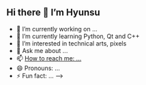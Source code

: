## Hi there 👋 I’m Hyunsu

- 🔭 I’m currently working on ...
- 🌱 I’m currently learning Python, Qt and C++
- 👀 I’m interested in technical arts, pixels
- 💬 Ask me about ...
- 📫 [How to reach me: ...](https://www.linkedin.com/in/hyunsuyang/)
- 😄 Pronouns: ...
- ⚡ Fun fact: ...
-->
